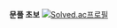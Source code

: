 **문풀 초보**
[![Solved.ac프로필](http://mazassumnida.wtf/api/v2/generate_badge?boj=coldash)](https://solved.ac/coldash)
